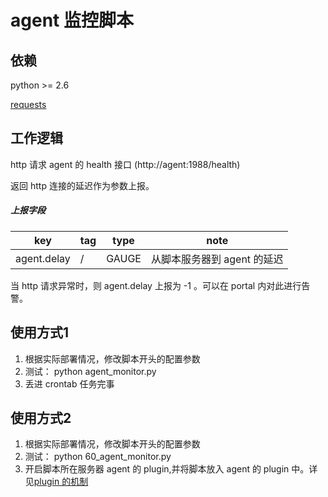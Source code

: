 agent 监控脚本
================================

依赖
--------------------------------
python >= 2.6

[requests](https://pypi.python.org/pypi/requests)

工作逻辑
--------------------------------
http 请求 agent 的 health 接口 (http://agent:1988/health)

返回 http 连接的延迟作为参数上报。

##### 上报字段 #####

| key |  tag | type | note |
|-----|------|------|------|
|agent.delay|/|GAUGE|从脚本服务器到 agent 的延迟|

当 http 请求异常时，则 agent.delay 上报为 -1 。可以在 portal 内对此进行告警。

使用方式1
--------------------------------
1. 根据实际部署情况，修改脚本开头的配置参数
2. 测试： python agent_monitor.py
3. 丢进 crontab 任务完事

使用方式2
--------------------------------
1. 根据实际部署情况，修改脚本开头的配置参数
2. 测试： python 60_agent_monitor.py
3. 开启脚本所在服务器 agent 的 plugin,并将脚本放入 agent 的 plugin 中。详见[plugin 的机制](http://book.open-falcon.com/zh/philosophy/plugin.html)

